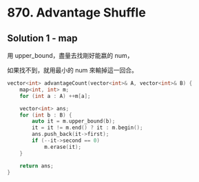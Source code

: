 # 870. Advantage Shuffle

## Solution 1 - map

用 upper_bound，盡量去找剛好能嬴的 num，

如果找不到，就用最小的 num 來輸掉這一回合。

```cpp
vector<int> advantageCount(vector<int>& A, vector<int>& B) {
    map<int, int> m;
    for (int a : A) ++m[a];

    vector<int> ans;
    for (int b : B) {
        auto it = m.upper_bound(b);
        it = it != m.end() ? it : m.begin();
        ans.push_back(it->first);
        if (--it->second == 0)
            m.erase(it);
    }

    return ans;
}
```
